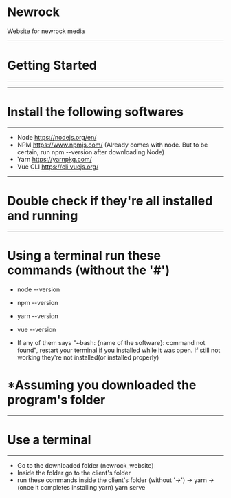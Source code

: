 # Newrock

Website for newrock media
**********************************************************************************
										 
#				Getting Started					 
										 
**********************************************************************************

*************************************************************************
#		Install the following softwares				
*************************************************************************

* Node https://nodejs.org/en/
* NPM https://www.npmjs.com/ (Already comes with node. But to be certain, run npm --version after downloading Node)
* Yarn https://yarnpkg.com/
* Vue CLI https://cli.vuejs.org/


*************************************************************************
#	Double check if they're all installed and running
*************************************************************************

# Using a terminal run these commands (without the '#')
* node --version
* npm --version
* yarn --version
* vue --version

* If any of them says "~bash: {name of the software}: command not found", restart your terminal if you installed while it was open. If still not working they're not installed(or installed properly)

# *Assuming you downloaded the program's folder

*************************************************************************
#				Use a terminal				
*************************************************************************
* Go to the downloaded folder (newrock_website)
* Inside the folder go to the client's folder
* run these commands inside the client's folder (without '->')
	-> yarn
	-> (once it completes installing yarn) yarn serve
